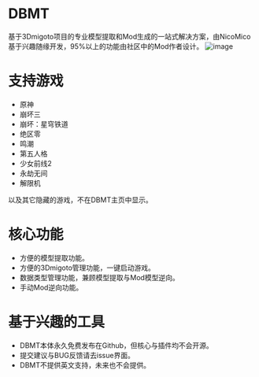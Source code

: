 # DBMT

基于3Dmigoto项目的专业模型提取和Mod生成的一站式解决方案，由NicoMico基于兴趣随缘开发，95%以上的功能由社区中的Mod作者设计。
![image](https://github.com/user-attachments/assets/fa7f260f-ba94-479b-83f2-6f55b30978c5)


# 支持游戏
- 原神
- 崩坏三
- 崩坏：星穹铁道
- 绝区零
- 鸣潮
- 第五人格
- 少女前线2
- 永劫无间
- 解限机


以及其它隐藏的游戏，不在DBMT主页中显示。

# 核心功能
- 方便的模型提取功能。
- 方便的3Dmigoto管理功能，一键启动游戏。
- 数据类型管理功能，兼顾模型提取与Mod模型逆向。
- 手动Mod逆向功能。

# 基于兴趣的工具
- DBMT本体永久免费发布在Github，但核心与插件均不会开源。
- 提交建议与BUG反馈请去issue界面。
- DBMT不提供英文支持，未来也不会提供。
